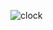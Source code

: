 ![clock](https://github.com/slmens/PatikaOdevler/assets/99343829/513aea21-2c43-4341-ab8a-64247ffcefca)
